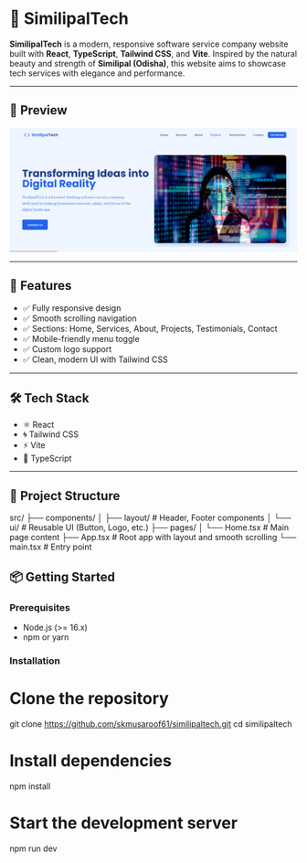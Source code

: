 # 🌿 SimilipalTech

**SimilipalTech** is a modern, responsive software service company website built with **React**, **TypeScript**, **Tailwind CSS**, and **Vite**. Inspired by the natural beauty and strength of **Similipal (Odisha)**, this website aims to showcase tech services with elegance and performance.

---

## 📸 Preview

![SimilipalTech Screenshot](./img/s1.png) <!-- Replace with your actual image path -->

---

## 🚀 Features

- ✅ Fully responsive design
- ✅ Smooth scrolling navigation
- ✅ Sections: Home, Services, About, Projects, Testimonials, Contact
- ✅ Mobile-friendly menu toggle
- ✅ Custom logo support
- ✅ Clean, modern UI with Tailwind CSS

---

## 🛠️ Tech Stack

- ⚛️ React
- 🌀 Tailwind CSS
- ⚡ Vite
- 🧠 TypeScript

---

## 📁 Project Structure

src/
├── components/
│ ├── layout/ # Header, Footer components
│ └── ui/ # Reusable UI (Button, Logo, etc.)
├── pages/
│ └── Home.tsx # Main page content
├── App.tsx # Root app with layout and smooth scrolling
└── main.tsx # Entry point

## 📦 Getting Started

### Prerequisites

- Node.js (>= 16.x)
- npm or yarn

### Installation


# Clone the repository
git clone https://github.com/skmusaroof61/similipaltech.git
cd similipaltech

# Install dependencies
npm install

# Start the development server
npm run dev
